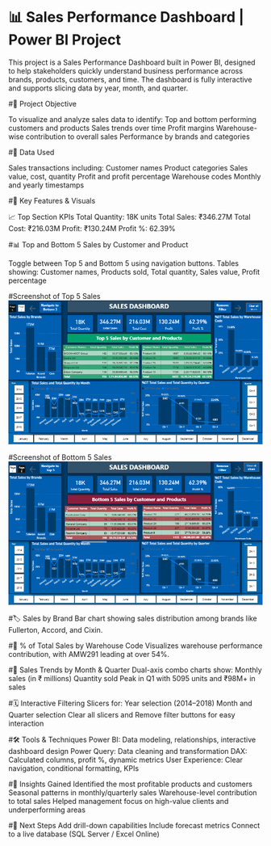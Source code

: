 #  📊 Sales Performance Dashboard | Power BI Project

  This project is a Sales Performance Dashboard built in Power BI, designed to help stakeholders quickly understand business performance across brands, products, customers, and time. The dashboard is fully interactive and supports slicing data by year, month, and quarter.

#🧩 Project Objective

  To visualize and analyze sales data to identify:
  Top and bottom performing customers and products
  Sales trends over time
  Profit margins
  Warehouse-wise contribution to overall sales
  Performance by brands and categories

#📁 Data Used

  Sales transactions including:
  Customer names
  Product categories
  Sales value, cost, quantity
  Profit and profit percentage
  Warehouse codes
  Monthly and yearly timestamps

#📌 Key Features & Visuals

📈 Top Section KPIs
  Total Quantity: 18K units
  Total Sales: ₹346.27M
  Total Cost: ₹216.03M
  Profit: ₹130.24M
  Profit %: 62.39%

#📊 Top and Bottom 5 Sales by Customer and Product

Toggle between Top 5 and Bottom 5 using navigation buttons.
Tables showing: Customer names, Products sold, Total quantity, Sales value, Profit percentage

#Screenshot of Top 5 Sales
![image alt](https://github.com/aman-nim/Sales-Dashboard/blob/db02bfe3d8200522e8c9b032dd324cb203fb29cd/Sales%20Dashboard%20(Page%201).png)

#Screenshot of Bottom 5 Sales
![image alt](https://github.com/aman-nim/Sales-Dashboard/blob/db02bfe3d8200522e8c9b032dd324cb203fb29cd/Sales%20Dashboard%20(Page%202).png)

#🏷️ Sales by Brand
Bar chart showing sales distribution among brands like Fullerton, Accord, and Cixin.

#🏢 % of Total Sales by Warehouse Code
Visualizes warehouse performance contribution, with AMW291 leading at over 54%.

#📆 Sales Trends by Month & Quarter
  Dual-axis combo charts show:
  Monthly sales (in ₹ millions)
  Quantity sold
  Peak in Q1 with 5095 units and ₹98M+ in sales

#🗓️ Interactive Filtering
Slicers for:
  Year selection (2014–2018)
  Month and Quarter selection
  Clear all slicers and Remove filter buttons for easy interaction

#🛠️ Tools & Techniques
  Power BI: Data modeling, relationships, interactive dashboard design
  Power Query: Data cleaning and transformation
  DAX: Calculated columns, profit %, dynamic metrics
  User Experience: Clear navigation, conditional formatting, KPIs

#📌 Insights Gained
  Identified the most profitable products and customers
  Seasonal patterns in monthly/quarterly sales
  Warehouse-level contribution to total sales
  Helped management focus on high-value clients and underperforming areas

#🚀 Next Steps
  Add drill-down capabilities
  Include forecast metrics
  Connect to a live database (SQL Server / Excel Online)
